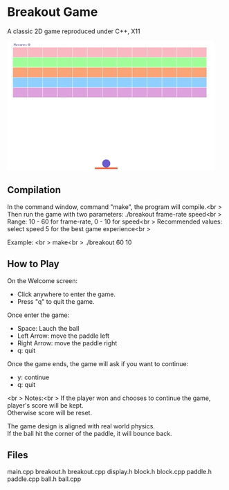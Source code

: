 # Breakout Game
A classic 2D game reproduced under C++, X11

![](breakout.gif)

## Compilation
In the command window, command "make", the program will compile.<br \>
Then run the game with two parameters: ./breakout frame-rate speed<br \>
Range: 10 - 60 for frame-rate, 0 - 10 for speed<br \>
Recommended values: select speed 5 for the best game experience<br \>

Example: <br \>
make<br \>
./breakout 60 10

## How to Play
On the Welcome screen:
<ul>
<li>Click anywhere to enter the game.</li>
<li>Press "q" to quit the game.</li>
</ul>

Once enter the game:
<ul>
<li>Space: Lauch the ball</li>
<li>Left Arrow: move the paddle left</li>
<li>Right Arrow: move the paddle right </li>
<li>q: quit</li>
</ul>

Once the game ends, the game will ask if you want to continue:
<ul>
<li>y: continue</li>
<li>q: quit</li>
</ul>

<br \>
Notes:<br \>
If the player won and chooses to continue the game, player's score will be kept.<br />
Otherwise score will be reset.<br />

The game design is aligned with real world physics.<br />
If the ball hit the corner of the paddle, it will bounce back. 


## Files
main.cpp
breakout.h breakout.cpp
display.h
block.h block.cpp
paddle.h paddle.cpp
ball.h ball.cpp